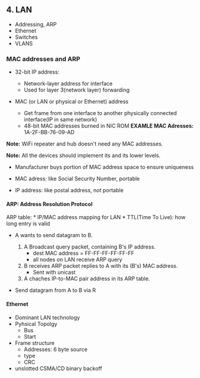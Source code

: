 ## 4. LAN
- Addressing, ARP 
- Ethernet
- Switches
- VLANS

###  MAC addresses and ARP
- 32-bit IP address:
    * Network-layer address for interface
    * Used for layer 3(network layer) forwarding

- MAC (or LAN or physical or Ethernet) address
    * Get frame from one interface to another physically connected interface(IP in same network)
    * 48-bit MAC addresses burned in NIC ROM
    **EXAMLE MAC Adresses:** 1A-2F-BB-76-09-AD

**Note:** WiFi repeater and hub doesn't need any MAC addresses.

**Note:** All the devices should implement its and its lower levels.

- Manufacturer buys portion of MAC address space to ensure uniqueness

- MAC adress: like Social Security Number, portable  
- IP address: like postal address, not portable

#### ARP: Address  Resolution Protocol
ARP table: 
    * IP/MAC address mapping for LAN
    * TTL(Time To Live): how long entry is valid 

- A wants to send datagram to B.
    1. A Broadcast query packet, containing B's IP address.
        * dest MAC address = FF-FF-FF-FF-FF-FF
        * all nodes on LAN receive ARP query
    2. B receives ARP packet replies to A with its (B's) MAC address. 
        * Sent with unicast
    3. A chaches  IP-to-MAC pair address in its ARP table.

- Send datagram from A to B via R

#### Ethernet 
- Dominant LAN technology
- Pyhsical Topolgy
    * Bus
    * Start
- Frame structure
    * Addresses: 6 byte source
    * type 
    * CRC
- unslotted CSMA/CD binary backoff 

